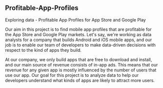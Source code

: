 ## Profitable-App-Profiles
Exploring data - Profitable App Profiles for App Store and Google Play 

Our aim in this project is to find mobile app profiles that are profitable for the App Store and
Google Play markets. Let's say, we're working as data analysts for a company that builds Android and
iOS mobile apps, and our job is to enable our team of developers to make data-driven
decisions with respect to the kind of apps they build.

At our company, we only build apps that are free to download and install, and our main source
of revenue consists of in-app ads. This means that our revenue for any given app is mostly
influenced by the number of users that use our app. Our goal for this project is to analyze data
to help our developers understand what kinds of apps are likely to attract more users.
